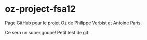 oz-project-fsa12
================
Page GitHub pour le projet Oz de Philippe Verbist et Antoine Paris.

Ce sera un super goupe!
Petit test de git.
